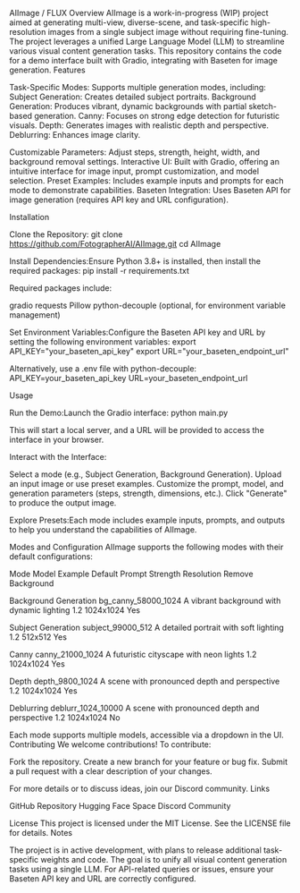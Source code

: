 AIImage / FLUX
Overview
AIImage is a work-in-progress (WIP) project aimed at generating multi-view, diverse-scene, and task-specific high-resolution images from a single subject image without requiring fine-tuning. The project leverages a unified Large Language Model (LLM) to streamline various visual content generation tasks. This repository contains the code for a demo interface built with Gradio, integrating with Baseten for image generation.
Features

Task-Specific Modes: Supports multiple generation modes, including:
Subject Generation: Creates detailed subject portraits.
Background Generation: Produces vibrant, dynamic backgrounds with partial sketch-based generation.
Canny: Focuses on strong edge detection for futuristic visuals.
Depth: Generates images with realistic depth and perspective.
Deblurring: Enhances image clarity.


Customizable Parameters: Adjust steps, strength, height, width, and background removal settings.
Interactive UI: Built with Gradio, offering an intuitive interface for image input, prompt customization, and model selection.
Preset Examples: Includes example inputs and prompts for each mode to demonstrate capabilities.
Baseten Integration: Uses Baseten API for image generation (requires API key and URL configuration).

Installation

Clone the Repository:
git clone https://github.com/FotographerAI/AIImage.git
cd AIImage


Install Dependencies:Ensure Python 3.8+ is installed, then install the required packages:
pip install -r requirements.txt

Required packages include:

gradio
requests
Pillow
python-decouple (optional, for environment variable management)


Set Environment Variables:Configure the Baseten API key and URL by setting the following environment variables:
export API_KEY="your_baseten_api_key"
export URL="your_baseten_endpoint_url"

Alternatively, use a .env file with python-decouple:
API_KEY=your_baseten_api_key
URL=your_baseten_endpoint_url



Usage

Run the Demo:Launch the Gradio interface:
python main.py

This will start a local server, and a URL will be provided to access the interface in your browser.

Interact with the Interface:

Select a mode (e.g., Subject Generation, Background Generation).
Upload an input image or use preset examples.
Customize the prompt, model, and generation parameters (steps, strength, dimensions, etc.).
Click "Generate" to produce the output image.


Explore Presets:Each mode includes example inputs, prompts, and outputs to help you understand the capabilities of AIImage.


Modes and Configuration
AIImage supports the following modes with their default configurations:



Mode
Model Example
Default Prompt
Strength
Resolution
Remove Background



Background Generation
bg_canny_58000_1024
A vibrant background with dynamic lighting
1.2
1024x1024
Yes


Subject Generation
subject_99000_512
A detailed portrait with soft lighting
1.2
512x512
Yes


Canny
canny_21000_1024
A futuristic cityscape with neon lights
1.2
1024x1024
Yes


Depth
depth_9800_1024
A scene with pronounced depth and perspective
1.2
1024x1024
Yes


Deblurring
deblurr_1024_10000
A scene with pronounced depth and perspective
1.2
1024x1024
No


Each mode supports multiple models, accessible via a dropdown in the UI.
Contributing
We welcome contributions! To contribute:

Fork the repository.
Create a new branch for your feature or bug fix.
Submit a pull request with a clear description of your changes.

For more details or to discuss ideas, join our Discord community.
Links

GitHub Repository
Hugging Face Space
Discord Community

License
This project is licensed under the MIT License. See the LICENSE file for details.
Notes

The project is in active development, with plans to release additional task-specific weights and code.
The goal is to unify all visual content generation tasks using a single LLM.
For API-related queries or issues, ensure your Baseten API key and URL are correctly configured.

